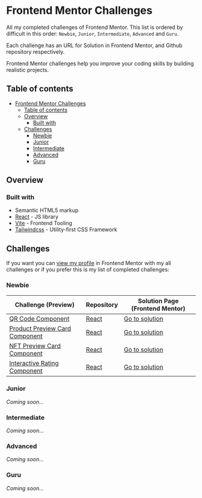 # Frontend Mentor Challenges

All my completed challenges of Frontend Mentor. This list is ordered by difficult in this order: `Newbie`, `Junior`, `Intermediate`, `Advanced` and `Guru`.

Each challenge has an URL for Solution in Frontend Mentor, and Github repository respectively.

Frontend Mentor challenges help you improve your coding skills by building realistic projects.

## Table of contents

- [Frontend Mentor Challenges](#frontend-mentor-challenges)
  - [Table of contents](#table-of-contents)
  - [Overview](#overview)
    - [Built with](#built-with)
  - [Challenges](#challenges)
    - [Newbie](#newbie)
    - [Junior](#junior)
    - [Intermediate](#intermediate)
    - [Advanced](#advanced)
    - [Guru](#guru)

## Overview

### Built with

- Semantic HTML5 markup
- [React](https://reactjs.org/) - JS library
- [Vite](https://vitejs.dev) - Frontend Tooling
- [Tailwindcss](https://tailwindcss.com) - Utility-first CSS Framework

## Challenges

If you want you can [view my profile](https://www.frontendmentor.io/profile/Ciensprog) in Frontend Mentor with my all challenges or if you prefer this is my list of completed challenges:

### Newbie

<!-- prettier-ignore -->
| Challenge (Preview) | Repository | Solution Page (Frontend Mentor) |
| --- | --- | --- |
| [QR Code Component](https://ciensprog.github.io/FM-001-QR-code-component/) | [React](https://github.com/Ciensprog/FM-001-QR-code-component) | [Go to solution](https://www.frontendmentor.io/solutions/qr-code-component-jleqdwHF8k) |
| [Product Preview Card Component](https://ciensprog.github.io/FM-002-Product-Preview-Card-Component/) | [React](https://github.com/Ciensprog/FM-002-Product-Preview-Card-Component) | [Go to solution](https://www.frontendmentor.io/solutions/product-preview-card-component-riJ8h4-u8Z) |
| [NFT Preview Card Component](https://ciensprog.github.io/FM-003-NFT-Preview-Card-Component/) | [React](https://github.com/Ciensprog/FM-003-NFT-Preview-Card-Component) | [Go to solution](https://www.frontendmentor.io/solutions/nft-preview-card-component-Nnnuw1iNrX) |
| [Interactive Rating Component](https://ciensprog.github.io/FM-004-Interactive-Rating-Component/) | [React](https://github.com/Ciensprog/FM-004-Interactive-Rating-Component) | [Go to solution](https://www.frontendmentor.io/solutions/interactive-rating-component-SgpEUFftS-) |

### Junior

_Coming soon..._

### Intermediate

_Coming soon..._

### Advanced

_Coming soon..._

### Guru

_Coming soon..._

